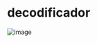 # decodificador
![image](https://user-images.githubusercontent.com/79800468/232176825-b23689fa-f58b-4343-bebc-47bf3ae1a99d.png)
